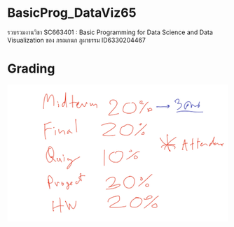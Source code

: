 # BasicProg_DataViz65
รวบรวมงานวิชา SC663401 : Basic Programming for Data Science and Data Visualization ของ ภรณกนก ภูผาธรรม ID6330204467

# Grading
![grading image](grading.jpg)
